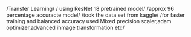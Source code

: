 /Transfer Learning/
/ using ResNet 18 pretrained model/
/approx 96 percentage accuracte model/
/took the data set from kaggle/
/for faster training and balanced accuracy used  Mixed precision scaler,adam optimizer,advanced ihmage transformation etc/

